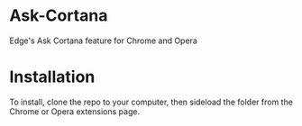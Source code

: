 # Ask-Cortana
Edge's Ask Cortana feature for Chrome and Opera

# Installation

To install, clone the repo to your computer, then sideload the folder from the Chrome or Opera extensions page.